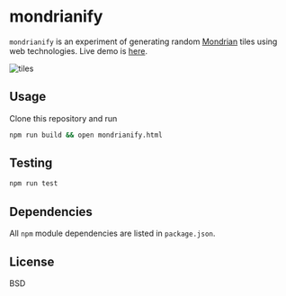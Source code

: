 # mondrianify
`mondrianify` is an experiment of generating random [Mondrian](https://en.wikipedia.org/wiki/Piet_Mondrian) tiles using web technologies.
Live demo is [here](https://nvdv.github.io/mondrianify/).

![tiles](http://i.imgur.com/eh4RSjR.png)

## Usage
Clone this repository and run
```sh
npm run build && open mondrianify.html
```

## Testing
```sh
npm run test
```

## Dependencies
All `npm` module dependencies are listed in `package.json`.

## License

BSD
